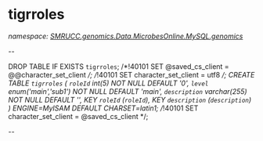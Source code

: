 ﻿# tigrroles
_namespace: [SMRUCC.genomics.Data.MicrobesOnline.MySQL.genomics](./index.md)_

--
 
 DROP TABLE IF EXISTS `tigrroles`;
 /*!40101 SET @saved_cs_client = @@character_set_client */;
 /*!40101 SET character_set_client = utf8 */;
 CREATE TABLE `tigrroles` (
 `roleId` int(5) NOT NULL DEFAULT '0',
 `level` enum('main','sub1') NOT NULL DEFAULT 'main',
 `description` varchar(255) NOT NULL DEFAULT '',
 KEY `roleId` (`roleId`),
 KEY `description` (`description`)
 ) ENGINE=MyISAM DEFAULT CHARSET=latin1;
 /*!40101 SET character_set_client = @saved_cs_client */;
 
 --




